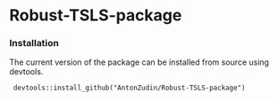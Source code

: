 # Robust-TSLS-package


### Installation
The current version of the package can be installed from source using devtools. 

 ```  devtools::install_github("AntonZudin/Robust-TSLS-package") ```
